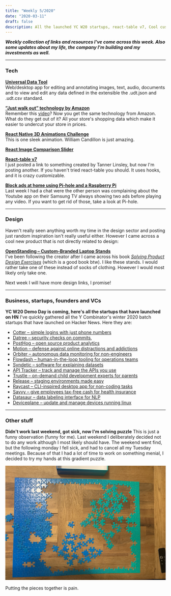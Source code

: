 ```yaml
---
title: "Weekly 5/2020"
date: "2020-03-11"
draft: false
description: All the launched YC W20 startups, react-table v7, Cool custom-branded laptop stands, and easy annotation of data with Universal Data Tool.
---
```


_**Weekly collection of links and resources I've come across this week. Also some updates about my life, the company I'm building and my investments as well.**_

---

### Tech

**[Universal Data Tool](https://github.com/UniversalDataTool/universal-data-tool)**  
Web/desktop app for editing and annotating images, text, audio, documents and to view and edit any data defined in the extensible the .udt.json and .udt.csv standard.

**[”Just walk out” technology by Amazon](https://justwalkout.com/)**  
Remember this [video](https://www.youtube.com/watch?v=NrmMk1Myrxc)? Now you get the same technology from Amazon. What do they get out of it? All your store's shopping data which make it easier to undercut your store in prices.

**[React Native 3D Animations Challenge](https://www.youtube.com/watch?v=mPzQRPjr-EI)**  
This is one sleek animation. William Candillon is just amazing.

**[React Image Comparison Slider](https://github.com/OnurErtugral/react-image-comparison-slider)**

**[React-table v7](https://github.com/tannerlinsley/react-table/releases/tag/v7.0.0)**  
I just posted a link to something created by Tanner Linsley, but now I'm posting another. If you haven't tried react-table you should. It uses hooks, and it is crazy customizable.

**[Block ads at home using Pi-hole and a Raspberry Pi](https://www.raspberrypi.org/blog/pi-hole-raspberry-pi/)**  
Last week I had a chat were the other person was complaining about the Youtube app on their Samsung TV always showing two ads before playing any video. If you want to get rid of those, take a look at Pi-hole.

---

### Design

Haven't really seen anything worth my time in the design sector and posting just random inspiration isn't really useful either. However I came across a cool new product that is not directly related to design:

**[OpenStanding – Custom-Branded Laptop Stands](https://openstanding.com/)**  
I've been following the creator after I came across his book [_Solving Product Design Exercises_](https://productdesigninterview.com/) (which is a good book btw). I like these stands. I would rather take one of these instead of socks of clothing. However I would most likely only take one.

Next week I will have more design links, I promise!

---

### Business, startups, founders and VCs

**YC W20 Demo Day is coming, here's all the startups that have launched on HN**
I've quickly gathered all the Y Combinator's winter 2020 batch startups that have launched on Hacker News. Here they are:

- [Cotter – simple logins with just phone numbers](https://www.cotter.app/)
- [Datree – security checks on commits](https://www.datree.io/),
- [PostHog – open source product analytics](https://posthog.com/)
- [Motion – defense against online distractions and addictions](https://www.inmotion.app/)
- [Orbiter – autonomous data monitoring for non-engineers](https://www.getorbiter.com/)
- [Flowdash – human-in-the-loop tooling for operations teams](https://flowdash.com/)
- [Syndetic – software for explaining datasets](https://www.getsyndetic.com/)
- [API Tracker – track and manage the APIs you use](https://www.apitracker.com)
- [Trustle – on-demand child development experts for parents](https://www.trustle.com)
- [Release – staging environments made easy](https://www.releaseapp.io)
- [Raycast – CLI-inspired desktop app for non-coding tasks](https://www.raycast.com)
- [Savvy – give employees tax-free cash for health insurance](https://www.gosavvy.com/)
- [Datasaur – data labeling interface for NLP](https://datasaur.ai/)
- [Deviceplane – update and manage devices running linux](https://deviceplane.com/)

---

### Other stuff

**Didn't work last weekend, got sick, now I'm solving puzzle**
This is just a funny observation (funny for me). Last weekend I deliberately decided not to do any work although I most likely should have. The weekend went find, but the following monday I fell sick, and had to cancel all my Tuesday meetings. Because of that I had a lot of time to work on something menial, I decided to try my hands at this gradient puzzle.

![Gradient puzzle](puzzle.jpg)

Putting the pieces together is pain.
